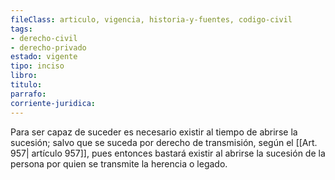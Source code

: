 ```yaml
---
fileClass: articulo, vigencia, historia-y-fuentes, codigo-civil
tags:
- derecho-civil
- derecho-privado
estado: vigente
tipo: inciso
libro:
titulo:
parrafo:
corriente-juridica:
---
```

Para ser capaz de suceder es necesario existir al tiempo de abrirse la sucesión; salvo que se suceda por derecho de transmisión, según el [[Art. 957| artículo 957]], pues entonces bastará existir al abrirse la sucesión de la persona por quien se transmite la herencia o legado.